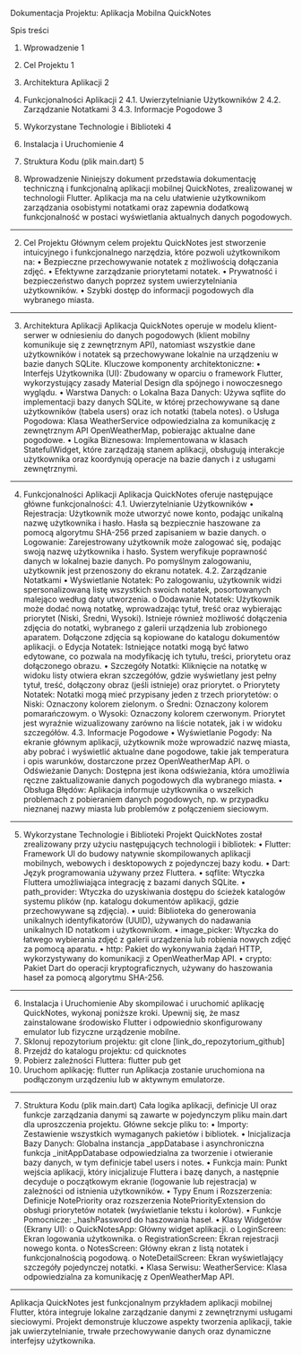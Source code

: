 Dokumentacja Projektu: Aplikacja Mobilna QuickNotes

Spis treści

1. Wprowadzenie	1
2. Cel Projektu	1
3. Architektura Aplikacji	2
4. Funkcjonalności Aplikacji	2
4.1. Uwierzytelnianie Użytkowników	2
4.2. Zarządzanie Notatkami	3
4.3. Informacje Pogodowe	3
5. Wykorzystane Technologie i Biblioteki	4
6. Instalacja i Uruchomienie	4
7. Struktura Kodu (plik main.dart)	5



1. Wprowadzenie
Niniejszy dokument przedstawia dokumentację techniczną i funkcjonalną aplikacji mobilnej QuickNotes, zrealizowanej w technologii Flutter. Aplikacja ma na celu ułatwienie użytkownikom zarządzania osobistymi notatkami oraz zapewnia dodatkową funkcjonalność w postaci wyświetlania aktualnych danych pogodowych.
________________________________________
2. Cel Projektu
Głównym celem projektu QuickNotes jest stworzenie intuicyjnego i funkcjonalnego narzędzia, które pozwoli użytkownikom na:
•	Bezpieczne przechowywanie notatek z możliwością dołączania zdjęć.
•	Efektywne zarządzanie priorytetami notatek.
•	Prywatność i bezpieczeństwo danych poprzez system uwierzytelniania użytkowników.
•	Szybki dostęp do informacji pogodowych dla wybranego miasta.
________________________________________
3. Architektura Aplikacji
Aplikacja QuickNotes operuje w modelu klient-serwer w odniesieniu do danych pogodowych (klient mobilny komunikuje się z zewnętrznym API), natomiast wszystkie dane użytkowników i notatek są przechowywane lokalnie na urządzeniu w bazie danych SQLite.
Kluczowe komponenty architektoniczne:
•	Interfejs Użytkownika (UI): Zbudowany w oparciu o framework Flutter, wykorzystujący zasady Material Design dla spójnego i nowoczesnego wyglądu.
•	Warstwa Danych: 
o	Lokalna Baza Danych: Używa sqflite do implementacji bazy danych SQLite, w której przechowywane są dane użytkowników (tabela users) oraz ich notatki (tabela notes).
o	Usługa Pogodowa: Klasa WeatherService odpowiedzialna za komunikację z zewnętrznym API OpenWeatherMap, pobierając aktualne dane pogodowe.
•	Logika Biznesowa: Implementowana w klasach StatefulWidget, które zarządzają stanem aplikacji, obsługują interakcje użytkownika oraz koordynują operacje na bazie danych i z usługami zewnętrznymi.
________________________________________
4. Funkcjonalności Aplikacji
Aplikacja QuickNotes oferuje następujące główne funkcjonalności:
4.1. Uwierzytelnianie Użytkowników
•	Rejestracja: Użytkownik może utworzyć nowe konto, podając unikalną nazwę użytkownika i hasło. Hasła są bezpiecznie haszowane za pomocą algorytmu SHA-256 przed zapisaniem w bazie danych.
o	Logowanie: Zarejestrowany użytkownik może zalogować się, podając swoją nazwę użytkownika i hasło. System weryfikuje poprawność danych w lokalnej bazie danych. Po pomyślnym zalogowaniu, użytkownik jest przenoszony do ekranu notatek.
4.2. Zarządzanie Notatkami
•	Wyświetlanie Notatek: Po zalogowaniu, użytkownik widzi spersonalizowaną listę wszystkich swoich notatek, posortowanych malejąco według daty utworzenia.
o	Dodawanie Notatek: Użytkownik może dodać nową notatkę, wprowadzając tytuł, treść oraz wybierając priorytet (Niski, Średni, Wysoki). Istnieje również możliwość dołączenia zdjęcia do notatki, wybranego z galerii urządzenia lub zrobionego aparatem. Dołączone zdjęcia są kopiowane do katalogu dokumentów aplikacji.
o	Edycja Notatek: Istniejące notatki mogą być łatwo edytowane, co pozwala na modyfikację ich tytułu, treści, priorytetu oraz dołączonego obrazu.
•	Szczegóły Notatki: Kliknięcie na notatkę w widoku listy otwiera ekran szczegółów, gdzie wyświetlany jest pełny tytuł, treść, dołączony obraz (jeśli istnieje) oraz priorytet.
o	Priorytety Notatek: Notatki mogą mieć przypisany jeden z trzech priorytetów:
o	Niski: Oznaczony kolorem zielonym.
o	Średni: Oznaczony kolorem pomarańczowym.
o	Wysoki: Oznaczony kolorem czerwonym. Priorytet jest wyraźnie wizualizowany zarówno na liście notatek, jak i w widoku szczegółów.
4.3. Informacje Pogodowe
•	Wyświetlanie Pogody: Na ekranie głównym aplikacji, użytkownik może wprowadzić nazwę miasta, aby pobrać i wyświetlić aktualne dane pogodowe, takie jak temperatura i opis warunków, dostarczone przez OpenWeatherMap API.
o	Odświeżanie Danych: Dostępna jest ikona odświeżania, która umożliwia ręczne zaktualizowanie danych pogodowych dla wybranego miasta.
•	Obsługa Błędów: Aplikacja informuje użytkownika o wszelkich problemach z pobieraniem danych pogodowych, np. w przypadku nieznanej nazwy miasta lub problemów z połączeniem sieciowym.
________________________________________
5. Wykorzystane Technologie i Biblioteki
Projekt QuickNotes został zrealizowany przy użyciu następujących technologii i bibliotek:
•	Flutter: Framework UI do budowy natywnie skompilowanych aplikacji mobilnych, webowych i desktopowych z pojedynczej bazy kodu.
•	Dart: Język programowania używany przez Fluttera.
•	sqflite: Wtyczka Fluttera umożliwiająca integrację z bazami danych SQLite.
•	path_provider: Wtyczka do uzyskiwania dostępu do ścieżek katalogów systemu plików (np. katalogu dokumentów aplikacji, gdzie przechowywane są zdjęcia).
•	uuid: Biblioteka do generowania unikalnych identyfikatorów (UUID), używanych do nadawania unikalnych ID notatkom i użytkownikom.
•	image_picker: Wtyczka do łatwego wybierania zdjęć z galerii urządzenia lub robienia nowych zdjęć za pomocą aparatu.
•	http: Pakiet do wykonywania żądań HTTP, wykorzystywany do komunikacji z OpenWeatherMap API.
•	crypto: Pakiet Dart do operacji kryptograficznych, używany do haszowania haseł za pomocą algorytmu SHA-256.
________________________________________
6. Instalacja i Uruchomienie
Aby skompilować i uruchomić aplikację QuickNotes, wykonaj poniższe kroki. Upewnij się, że masz zainstalowane środowisko Flutter i odpowiednio skonfigurowany emulator lub fizyczne urządzenie mobilne.
1.	Sklonuj repozytorium projektu: git clone [link_do_repozytorium_github]
2.	Przejdź do katalogu projektu: cd quicknotes
3.	Pobierz zależności Fluttera: flutter pub get
4.	Uruchom aplikację: flutter run Aplikacja zostanie uruchomiona na podłączonym urządzeniu lub w aktywnym emulatorze.
________________________________________
7. Struktura Kodu (plik main.dart)
Cała logika aplikacji, definicje UI oraz funkcje zarządzania danymi są zawarte w pojedynczym pliku main.dart dla uproszczenia projektu. Główne sekcje pliku to:
•	Importy: Zestawienie wszystkich wymaganych pakietów i bibliotek.
•	Inicjalizacja Bazy Danych: Globalna instancja _appDatabase i asynchroniczna funkcja _initAppDatabase odpowiedzialna za tworzenie i otwieranie bazy danych, w tym definicje tabel users i notes.
•	Funkcja main: Punkt wejścia aplikacji, który inicjalizuje Fluttera i bazę danych, a następnie decyduje o początkowym ekranie (logowanie lub rejestracja) w zależności od istnienia użytkowników.
•	Typy Enum i Rozszerzenia: Definicje NotePriority oraz rozszerzenia NotePriorityExtension do obsługi priorytetów notatek (wyświetlanie tekstu i kolorów).
•	Funkcje Pomocnicze: _hashPassword do haszowania haseł.
•	Klasy Widgetów (Ekrany UI): 
o	QuickNotesApp: Główny widget aplikacji.
o	LoginScreen: Ekran logowania użytkownika.
o	RegistrationScreen: Ekran rejestracji nowego konta.
o	NotesScreen: Główny ekran z listą notatek i funkcjonalnością pogodową.
o	NoteDetailScreen: Ekran wyświetlający szczegóły pojedynczej notatki.
•	Klasa Serwisu: WeatherService: Klasa odpowiedzialna za komunikację z OpenWeatherMap API.
________________________________________
Aplikacja QuickNotes jest funkcjonalnym przykładem aplikacji mobilnej Flutter, która integruje lokalne zarządzanie danymi z zewnętrznymi usługami sieciowymi. Projekt demonstruje kluczowe aspekty tworzenia aplikacji, takie jak uwierzytelnianie, trwałe przechowywanie danych oraz dynamiczne interfejsy użytkownika.


